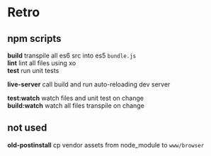 # Retro

## npm scripts

**build** transpile all es6 src into es5 `bundle.js`   
**lint** lint all files using xo   
**test** run unit tests   

**live-server** call build and run auto-reloading dev server

**test:watch**  watch files and unit test on change   
**build:watch** watch all files transpile on change   

## not used

**old-postinstall** cp vendor assets from node_module to  `www/browser`   

